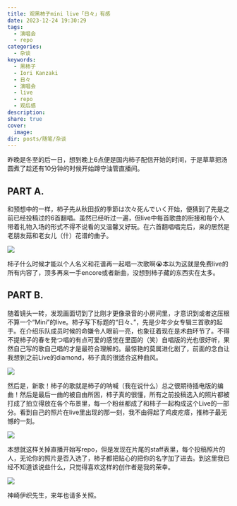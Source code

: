```yaml
---
title: 观黑柿子mini live「日々」有感
date: 2023-12-24 19:30:29
tags:
  - 演唱会
  - repo
categories:
  - 杂谈
keywords:
  - 黑柿子
  - Iori Kanzaki
  - 日々
  - 演唱会
  - live
  - repo
  - 观后感
description: 
share: true
cover:
  image: 
dir: posts/随笔/杂谈
---
```


昨晚是冬至的后一日，想到晚上6点便是国内柿子配信开始的时间，于是草草把汤圆煮了趁还有10分钟的时候开始蹲守油管直播间。

## PART A.

和预想中的一样，柿子先从秋田叔的季節は次々死んでいく开始，便猜到了先是之前已经投稿过的6首翻唱。虽然已经听过一遍，但live中每首歌曲的衔接和每个人带着礼物入场的形式不得不说看的又温馨又好玩。在六首翻唱唱完后，来的居然是老朋友菇和老女儿（什）花谱的曲子。

![](https://picdm.sunbangyan.cn/2023/12/24/8dce6e88ef361a1183a921445a4f10e0.jpeg)

柿子什么时候才能以个人名义和花谱再一起唱一次歌啊😭本以为这就是免费live的所有内容了，顶多再来一手encore或者新曲，没想到柿子藏的东西实在太多。

## PART B.

随着镜头一转，发现画面切到了比刚才更像录音的小房间里，才意识到或者这压根不算一个“Mini”的live。柿子写下标题的“日々、”，先是少年少女专辑三首歌的起手。在介绍乐队成员时候的命嫌令人眼前一亮，也象征着现在是术曲环节了。不得不提柿子的春を発つ唱的有点可爱的感觉在里面的（笑）自唱版的光也很好听，果然自己写的歌自己唱的才是最符合理解的。最惊艳的莫属进化剧了，前面的念白让我想到之前Live的diamond，柿子真的很适合这种曲风。

![](https://picdl.sunbangyan.cn/2023/12/24/d221c828f637e1407b6c39d9570d464e.jpeg)

然后是，新歌！柿子的歌就是柿子的呐喊（我在说什么）总之很期待插电版的编曲！然后是最后一曲的被自由所困，柿子真的很懂，所有之前投稿选入的照片都被打成了拍立得放在各个布景里，每一个粉丝都成了和柿子一起构成这个Live的一部分。看到自己的照片在live里出现的那一刻，我不由得起了鸡皮疙瘩，推柿子最无憾的一刻。

![](https://picdm.sunbangyan.cn/2023/12/24/0d5e9dc18120cd68eb585f678a473a64.jpeg)

本想就这样关掉直播开始写repo，但是发现在片尾的staff表里，每个投稿照片的人，无论你的照片是否入选了，柿子都把贴心的把你的名字加了进去。到这里我已经不知道该说些什么，只觉得喜欢这样的创作者是我的荣幸。

![](https://picst.sunbangyan.cn/2023/12/24/10616028d0c740720708c40722b8080e.jpeg)

神崎伊织先生，来年也请多关照。
